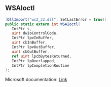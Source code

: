 ## WSAIoctl

```csharp
[DllImport("ws2_32.dll", SetLastError = true)]
public static extern int WSAIoctl(
   IntPtr s,
   uint dwIoControlCode,
   IntPtr lpvInBuffer,
   uint cbInBuffer,
   IntPtr lpvOutBuffer,
   uint cbOutBuffer,
   ref uint lpcbBytesReturned,
   IntPtr lpOverlapped,
   IntPtr lpCompletionRoutine
);
```

Microsoft documentation: [Link](https://learn.microsoft.com/en-us/windows/win32/api/winsock2/nf-winsock2-wsaioctl)
